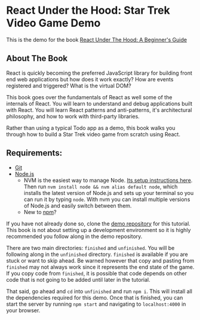 # React Under the Hood: Star Trek Video Game Demo

This is the demo for the book [React Under The Hood: A Beginner's Guide](http://bit.ly/react-under-the-hood)

## About The Book

React is quickly becoming the preferred JavaScript library for building front end web applications but how does it work exactly? How are events registered and triggered? What is the virtual DOM?

This book goes over the fundamentals of React as well some of the internals of React. You will learn to understand and debug applications built with React. You will learn React patterns and anti-patterns, it's architectural philosophy, and how to work with third-party libraries.

Rather than using a typical Todo app as a demo, this book walks you through how to build a Star Trek video game from scratch using React.

## Requirements:

* [Git](https://git-scm.com/downloads)
* [Node.js](https://nodejs.org/en/)
    * NVM is the easiest way to manage Node. [Its setup instructions here](https://github.com/creationix/nvm#installation). Then run `nvm install node && nvm alias default node`, which installs the latest version of Node.js and sets up your terminal so you can run it by typing `node`. With nvm you can install multiple versions of Node.js and easily switch between them.
    * New to [npm](https://docs.npmjs.com/)?

If you have not already done so, clone the [demo repository](https://github.com/freddyrangel/react-under-the-hood) for this tutorial. This book is not about setting up a development environment so it is highly recommended you follow along in the demo repository.

There are two main directories: `finished` and `unfinished`. You will be following along in the `unfinished` directory. `finished` is available if you are stuck or want to skip ahead. Be warned however that copy and pasting from `finished` may not always work since it represents the end state of the game. If you copy code from `finished`, it is possible that code depends on other code that is not going to be added until later in the tutorial.

That said, go ahead and `cd` into `unfinished` and run `npm i`. This will install all the dependencies required for this demo. Once that is finished, you can start the server by running `npm start` and navigating to `localhost:4000` in your browser.
